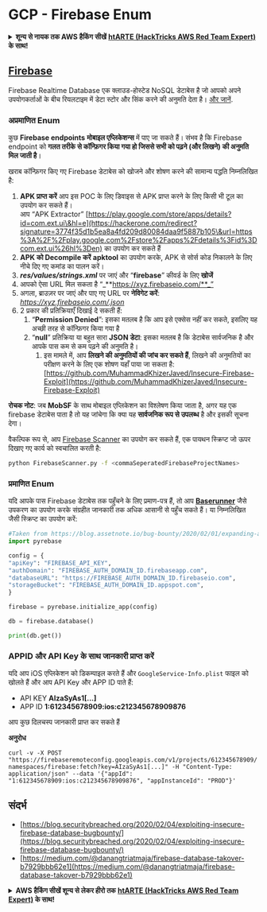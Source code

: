 # GCP - Firebase Enum

<details>

<summary><strong>शून्य से नायक तक AWS हैकिंग सीखें</strong> <a href="https://training.hacktricks.xyz/courses/arte"><strong>htARTE (HackTricks AWS Red Team Expert)</strong></a><strong> के साथ!</strong></summary>

HackTricks का समर्थन करने के अन्य तरीके:

* यदि आप चाहते हैं कि आपकी **कंपनी का विज्ञापन HackTricks में दिखाई दे** या **HackTricks को PDF में डाउनलोड करें**, तो [**सब्सक्रिप्शन प्लान्स**](https://github.com/sponsors/carlospolop) देखें!
* [**आधिकारिक PEASS & HackTricks स्वैग**](https://peass.creator-spring.com) प्राप्त करें
* [**The PEASS Family**](https://opensea.io/collection/the-peass-family) की खोज करें, हमारा विशेष [**NFTs**](https://opensea.io/collection/the-peass-family) संग्रह
* 💬 [**Discord group**](https://discord.gg/hRep4RUj7f) में **शामिल हों** या [**telegram group**](https://t.me/peass) में या **Twitter** पर 🐦 [**@carlospolopm**](https://twitter.com/carlospolopm) को **फॉलो करें**.
* **HackTricks** के [**github repos**](https://github.com/carlospolop/hacktricks) और [**HackTricks Cloud**](https://github.com/carlospolop/hacktricks-cloud) में PRs सबमिट करके अपनी हैकिंग ट्रिक्स साझा करें.

</details>

## [Firebase](https://cloud.google.com/sdk/gcloud/reference/firebase/)

Firebase Realtime Database एक क्लाउड-होस्टेड NoSQL डेटाबेस है जो आपको अपने उपयोगकर्ताओं के बीच रियलटाइम में डेटा स्टोर और सिंक करने की अनुमति देता है। [और जानें](https://firebase.google.com/products/realtime-database/).

### अप्रमाणित Enum

कुछ **Firebase endpoints** **मोबाइल एप्लिकेशन्स** में पाए जा सकते हैं। संभव है कि Firebase endpoint को **गलत तरीके से कॉन्फ़िगर किया गया हो जिससे सभी को पढ़ने (और लिखने) की अनुमति मिल जाती है**।

खराब कॉन्फ़िगर किए गए Firebase डेटाबेस को खोजने और शोषण करने की सामान्य पद्धति निम्नलिखित है:

1. **APK प्राप्त करें** आप इस POC के लिए डिवाइस से APK प्राप्त करने के लिए किसी भी टूल का उपयोग कर सकते हैं।\
आप “APK Extractor” [https://play.google.com/store/apps/details?id=com.ext.ui\&hl=e](https://hackerone.com/redirect?signature=3774f35d1b5ea8a4fd209d80084daa9f5887b105\&url=https%3A%2F%2Fplay.google.com%2Fstore%2Fapps%2Fdetails%3Fid%3Dcom.ext.ui%26hl%3Den) का उपयोग कर सकते हैं
2. **APK को Decompile करें** **apktool** का उपयोग करके, APK से सोर्स कोड निकालने के लिए नीचे दिए गए कमांड का पालन करें।
3. _**res/values/strings.xml**_ पर जाएं और “**firebase**” कीवर्ड के लिए **खोजें**
4. आपको ऐसा URL मिल सकता है “_**https://xyz.firebaseio.com/**_”
5. अगला, ब्राउज़र पर जाएं और पाए गए URL पर **नेविगेट करें**: _https://xyz.firebaseio.com/.json_
6. 2 प्रकार की प्रतिक्रियाएँ दिखाई दे सकती हैं:
   1. “**Permission Denied**”: इसका मतलब है कि आप इसे एक्सेस नहीं कर सकते, इसलिए यह अच्छी तरह से कॉन्फ़िगर किया गया है
   2. “**null**” प्रतिक्रिया या बहुत सारा **JSON डेटा**: इसका मतलब है कि डेटाबेस सार्वजनिक है और आपके पास कम से कम पढ़ने की अनुमति है।
      1. इस मामले में, आप **लिखने की अनुमतियों की जांच कर सकते हैं**, लिखने की अनुमतियों का परीक्षण करने के लिए एक शोषण यहाँ पाया जा सकता है: [https://github.com/MuhammadKhizerJaved/Insecure-Firebase-Exploit](https://github.com/MuhammadKhizerJaved/Insecure-Firebase-Exploit)

**रोचक नोट**: जब **MobSF** के साथ मोबाइल एप्लिकेशन का विश्लेषण किया जाता है, अगर यह एक firebase डेटाबेस पाता है तो यह जांचेगा कि क्या यह **सार्वजनिक रूप से उपलब्ध** है और इसकी सूचना देगा।

वैकल्पिक रूप से, आप [Firebase Scanner](https://github.com/shivsahni/FireBaseScanner) का उपयोग कर सकते हैं, एक पायथन स्क्रिप्ट जो ऊपर दिखाए गए कार्य को स्वचालित करती है:
```bash
python FirebaseScanner.py -f <commaSeperatedFirebaseProjectNames>
```
### प्रमाणित Enum

यदि आपके पास Firebase डेटाबेस तक पहुँचने के लिए प्रमाण-पत्र हैं, तो आप [**Baserunner**](https://github.com/iosiro/baserunner) जैसे उपकरण का उपयोग करके संग्रहीत जानकारी तक अधिक आसानी से पहुँच सकते हैं। या निम्नलिखित जैसी स्क्रिप्ट का उपयोग करें:
```python
#Taken from https://blog.assetnote.io/bug-bounty/2020/02/01/expanding-attack-surface-react-native/
import pyrebase

config = {
"apiKey": "FIREBASE_API_KEY",
"authDomain": "FIREBASE_AUTH_DOMAIN_ID.firebaseapp.com",
"databaseURL": "https://FIREBASE_AUTH_DOMAIN_ID.firebaseio.com",
"storageBucket": "FIREBASE_AUTH_DOMAIN_ID.appspot.com",
}

firebase = pyrebase.initialize_app(config)

db = firebase.database()

print(db.get())
```
### APPID और API Key के साथ जानकारी प्राप्त करें <a href="#access-info-with-appid-and-api-key" id="access-info-with-appid-and-api-key"></a>

यदि आप iOS एप्लिकेशन को डिकम्पाइल करते हैं और `GoogleService-Info.plist` फाइल को खोलते हैं और आप API Key और APP ID पाते हैं:

* API KEY **AIzaSyAs1\[...]**
* APP ID **1:612345678909:ios:c212345678909876**

आप कुछ दिलचस्प जानकारी प्राप्त कर सकते हैं

**अनुरोध**

`curl -v -X POST "https://firebaseremoteconfig.googleapis.com/v1/projects/612345678909/namespaces/firebase:fetch?key=AIzaSyAs1[...]" -H "Content-Type: application/json" --data '{"appId": "1:612345678909:ios:c212345678909876", "appInstanceId": "PROD"}'`

## संदर्भ <a href="#references" id="references"></a>

* ​[https://blog.securitybreached.org/2020/02/04/exploiting-insecure-firebase-database-bugbounty/](https://blog.securitybreached.org/2020/02/04/exploiting-insecure-firebase-database-bugbounty/)​
* ​[https://medium.com/@danangtriatmaja/firebase-database-takover-b7929bbb62e1](https://medium.com/@danangtriatmaja/firebase-database-takover-b7929bbb62e1)​

<details>

<summary><strong>AWS हैकिंग सीखें शून्य से लेकर हीरो तक</strong> <a href="https://training.hacktricks.xyz/courses/arte"><strong>htARTE (HackTricks AWS Red Team Expert)</strong></a><strong> के साथ!</strong></summary>

HackTricks का समर्थन करने के अन्य तरीके:

* यदि आप चाहते हैं कि आपकी **कंपनी का विज्ञापन HackTricks में दिखाई दे** या **HackTricks को PDF में डाउनलोड करें**, तो [**सब्सक्रिप्शन प्लान्स**](https://github.com/sponsors/carlospolop) देखें!
* [**आधिकारिक PEASS & HackTricks स्वैग**](https://peass.creator-spring.com) प्राप्त करें
* [**The PEASS Family**](https://opensea.io/collection/the-peass-family) की खोज करें, हमारा एक्सक्लूसिव [**NFTs**](https://opensea.io/collection/the-peass-family) संग्रह
* 💬 [**Discord group**](https://discord.gg/hRep4RUj7f) में **शामिल हों** या [**telegram group**](https://t.me/peass) में या **Twitter** पर 🐦 [**@carlospolopm**](https://twitter.com/carlospolopm) को **फॉलो** करें.
* **HackTricks** और [**HackTricks Cloud**](https://github.com/carlospolop/hacktricks-cloud) github repos में PRs सबमिट करके अपनी हैकिंग ट्रिक्स शेयर करें.

</details>
